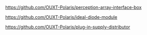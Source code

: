 


https://github.com/OUXT-Polaris/perception-array-interface-box

https://github.com/OUXT-Polaris/ideal-diode-module


https://github.com/OUXT-Polaris/plug-in-supply-distributor